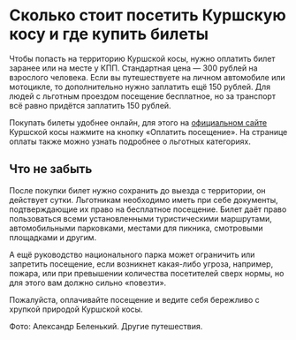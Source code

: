 # Сколько стоит посетить Куршскую косу и где купить билеты

Чтобы попасть на территорию Куршской косы, нужно оплатить билет заранее или на месте у КПП. Стандартная цена — 300 рублей на взрослого человека. Если вы путешествуете на личном автомобиле или мотоцикле, то дополнительно нужно заплатить ещё 150 рублей. Для людей с льготным проездом посещение бесплатное, но за транспорт всё равно придётся заплатить 150 рублей.

Покупать билеты удобнее онлайн, для этого на [официальном сайте](http://www.park-kosa.ru/) Куршской косы нажмите на кнопку «Оплатить посещение». На странице оплаты также можно узнать подробнее о льготных категориях.

## Что не забыть

После покупки билет нужно сохранить до выезда с территории, он действует сутки. Льготникам необходимо иметь при себе документы, подтверждающие их право на бесплатное посещение. Билет даёт право пользоваться всеми установленными туристическими маршрутами, автомобильными парковками, местами для пикника, смотровыми площадками и другим.

А ещё руководство национального парка может ограничить или запретить посещение, если возникнет какая-либо угроза, например, пожара, или при превышении количества посетителей сверх нормы, но для этого вам должно сильно «повезти».

Пожалуйста, оплачивайте посещение и ведите себя бережливо с хрупкой природой Куршской косы.

Фото: Александр Беленький. Другие путешествия.

